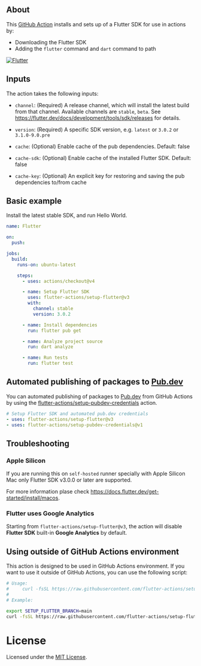 [flutter-actions/setup-pubdev-credentials]: https://github.com/flutter-actions/setup-pubdev-credentials
[Pub.dev]: https://pub.dev
[GitHub Action]: https://github.com/flutter-actions/setup-flutter
[MIT License]: https://github.com/flutter-actions/setup-flutter/blob/main/LICENSE

## About

This [GitHub Action] installs and sets up of a Flutter SDK for use in actions by:

* Downloading the Flutter SDK
* Adding the `flutter` command and `dart` command to path

[![Flutter](https://github.com/flutter-actions/setup-flutter/actions/workflows/dart.yml/badge.svg)](https://github.com/flutter-actions/setup-flutter/actions/workflows/dart.yml)

## Inputs

The action takes the following inputs:
  * `channel`: (Required) A release channel, which will install the latest build from that channel.
    Available channels are `stable`, `beta`. See
    https://flutter.dev/docs/development/tools/sdk/releases for details.

  * `version`: (Required) A specific SDK version, e.g. `latest` or `3.0.2` or `3.1.0-9.0.pre`

  * `cache`: (Optional) Enable cache of the pub dependencies. Default: false

  * `cache-sdk`: (Optional) Enable cache of the installed Flutter SDK. Default: false

  * `cache-key`: (Optional) An explicit key for restoring and saving the pub dependencies to/from cache

## Basic example

Install the latest stable SDK, and run Hello World.

```yml
name: Flutter

on:
  push:

jobs:
  build:
    runs-on: ubuntu-latest

    steps:
      - uses: actions/checkout@v4

      - name: Setup Flutter SDK
        uses: flutter-actions/setup-flutter@v3
        with:
          channel: stable
          version: 3.0.2

      - name: Install dependencies
        run: flutter pub get

      - name: Analyze project source
        run: dart analyze

      - name: Run tests
        run: flutter test
```

## Automated publishing of packages to [Pub.dev]

You can automated publishing of packages to [Pub.dev] from GitHub Actions by using the [flutter-actions/setup-pubdev-credentials] action.

```yml
# Setup Flutter SDK and automated pub.dev credentials
- uses: flutter-actions/setup-flutter@v3
- uses: flutter-actions/setup-pubdev-credentials@v1
```

## Troubleshooting

### Apple Silicon

If you are running this on `self-hosted` runner specially with Apple Silicon Mac only Flutter SDK v3.0.0 or later are supported.

For more information plase check https://docs.flutter.dev/get-started/install/macos.

### Flutter uses Google Analytics

Starting from `flutter-actions/setup-flutter@v3`, the action will disable **Flutter SDK** built-in **Google Analytics** by default.

## Using outside of GitHub Actions environment

This action is designed to be used in GitHub Actions environment. If you want to use it outside of GitHub Actions, you can use the following script:

```bash
# Usage:
#     curl -fsSL https://raw.githubusercontent.com/flutter-actions/setup-flutter/main/install.sh | bash -s -- <version> <channel>
# 
# Example:

export SETUP_FLUTTER_BRANCH=main
curl -fsSL https://raw.githubusercontent.com/flutter-actions/setup-flutter/${SETUP_FLUTTER_BRANCH}/install.sh | bash -s -- 3.0.2 stable
```

# License

Licensed under the [MIT License].

